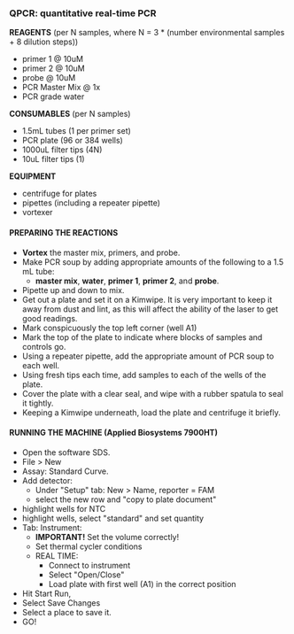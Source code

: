 ### QPCR: quantitative real-time PCR

**REAGENTS**
(per N samples, where N = 3 * (number environmental samples + 8 dilution steps))
- primer 1 @ 10uM
- primer 2 @ 10uM
- probe @ 10uM
- PCR Master Mix @ 1x
- PCR grade water

**CONSUMABLES** (per N samples)
- 1.5mL tubes (1 per primer set)
- PCR plate (96 or 384 wells)
- 1000uL filter tips (4N)
- 10uL filter tips (1)

**EQUIPMENT**
- centrifuge for plates
- pipettes (including a repeater pipette)
- vortexer

#### PREPARING THE REACTIONS
- **Vortex** the master mix, primers, and probe.
- Make PCR soup by adding appropriate amounts of the following to a 1.5 mL tube:
  - **master mix**, **water**, **primer 1**, **primer 2**, and **probe**.
- Pipette up and down to mix.
- Get out a plate and set it on a Kimwipe. It is very important to keep it away from dust and lint, as this will affect the ability of the laser to get good readings.
- Mark conspicuously the top left corner (well A1)
- Mark the top of the plate to indicate where blocks of samples and controls go.
- Using a repeater pipette, add the appropriate amount of PCR soup to each well.
- Using fresh tips each time, add samples to each of the wells of the plate.
- Cover the plate with a clear seal, and wipe with a rubber spatula to seal it tightly.
- Keeping a Kimwipe underneath, load the plate and centrifuge it briefly.

#### RUNNING THE MACHINE (Applied Biosystems 7900HT)
- Open the software SDS.
- File > New
- Assay: Standard Curve.
- Add detector:
  - Under "Setup" tab: New > Name, reporter = FAM
  - select the new row and "copy to plate document"
- highlight wells for NTC
- highlight wells, select "standard" and set quantity
- Tab: Instrument:
  - **IMPORTANT!** Set the volume correctly!
  - Set thermal cycler conditions
  - REAL TIME:
    - Connect to instrument
    - Select "Open/Close"
    - Load plate with first well (A1) in the correct position
- Hit Start Run,
- Select Save Changes
- Select a place to save it.
- GO!

